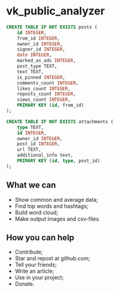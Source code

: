 # vk_public_analyzer

```sql
CREATE TABLE IF NOT EXISTS posts (
    id INTEGER,
    from_id INTEGER,
    owner_id INTEGER,
    signer_id INTEGER,
    date INTEGER,
    marked_as_ads INTEGER,
    post_type TEXT,
    text TEXT,
    is_pinned INTEGER,
    comments_count INTEGER,
    likes_count INTEGER,
    reposts_count INTEGER,
    views_count INTEGER,
    PRIMARY KEY (id, from_id)
);

CREATE TABLE IF NOT EXISTS attachments (
    type TEXT,
    id INTEGER,
    owner_id INTEGER,
    post_id INTEGER,
    url TEXT,
    additional_info text,
    PRIMARY KEY (id, type, post_id)
);
```

## What we can

- Show common and average data;
- Find top words and hashtags;
- Build word cloud;
- Make output images and csv-files.

## How you can help

- Contribute;
- Star and repost at github.com;
- Tell your friends;
- Write an article;
- Use in your project;
- Donate.
